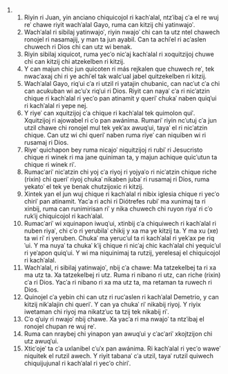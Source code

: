 <ol>
  <li>
    <ol>
      <li>Riyin ri Juan, yin anciano chiquicojol ri kachˈalal, ntzˈibaj cˈa el re wuj reˈ chawe riyit wachˈalal Gayo, ruma can kitzij chi yatinwajoˈ.</li>
      <li>Wachˈalal ri sibilaj yatinwajoˈ, riyin nwajoˈ chi can ta utz ntel chawech ronojel ri nasamajij, y man ta jun ayabil. Can ta achiˈel ri acˈaslen chuwech ri Dios chi can utz wi benak.</li>
      <li>Riyin sibilaj xiquicot, ruma yecˈo nicˈaj kachˈalal ri xoquitzijoj chuwe chi can kitzij chi atzekelben ri kitzij.</li>
      <li>Y can majun chic jun quicoten ri más rejkalen que chuwech reˈ, tek nwacˈaxaj chi ri ye achiˈel tak walcˈual jabel quitzekelben ri kitzij.</li>
      <li>Wachˈalal Gayo, riqˈui cˈa ri utzil ri yatajin chubanic, can nacˈut cˈa chi can acukuban wi acˈuˈx riqˈui ri Dios. Riyit can nayaˈ cˈa ri nicˈatzin chique ri kachˈalal ri yecˈo pan atinamit y queriˈ chukaˈ naben quiqˈui ri kachˈalal ri yepe nej.</li>
      <li>Y riyeˈ can xquitzijoj cˈa chique ri kachˈalal tek quimolon quiˈ. Xquitzijoj ri ajowabel ri cˈo pan awánima. Rumariˈ riyin ncˈutuj cˈa jun utzil chawe chi ronojel mul tek yekˈax awuqˈui, tayaˈ el ri nicˈatzin chique. Can utz wi chi queriˈ naben ruma riyeˈ can niquiben wi ri rusamaj ri Dios.</li>
      <li>Riyeˈ quichapon bey ruma nicajoˈ niquitzijoj ri rubiˈ ri Jesucristo chique ri winek ri ma jane quiniman ta, y majun achique quicˈutun ta chique ri winek riˈ.</li>
      <li>Rumacˈariˈ nicˈatzin chi yoj cˈa riyoj ri yojyaˈo ri nicˈatzin chique riche (rixin) chi queriˈ riyoj chukaˈ nikaben jubaˈ ri rusamaj ri Dios, ruma yekatoˈ el tek ye benak chutzijoxic ri kitzij.</li>
      <li>Xintek yan el jun wuj chique ri kachˈalal ri nibix iglesia chique ri yecˈo chiriˈ pan atinamit. Yacˈa ri achi ri Diótrefes rubiˈ ma xunimaj ta ri xinbij, ruma can runimirisan riˈ y nika chuwech chi ruyon riyaˈ ri cˈo rukˈij chiquicojol ri kachˈalal.</li>
      <li>Rumacˈariˈ wi xquinapon iwuqˈui, xtinbij cˈa chiquiwech ri kachˈalal ri nuben riyaˈ, chi cˈo ri yerubilaˈ chikij y xa ma ye kitzij ta. Y ma xu (xe) ta wi riˈ ri yeruben. Chukaˈ ma yerucˈul ta ri kachˈalal ri yekˈax pe riqˈui. Y ma nuyaˈ ta chukaˈ kˈij chique ri nicˈaj chic kachˈalal chi yequicˈul ri yeˈapon quiqˈui. Y wi ma niquinimaj ta rutzij, yerelesaj el chiquicojol ri kachˈalal.</li>
      <li>Wachˈalal, ri sibilaj yatinwajoˈ, nbij cˈa chawe: Ma tatzekelbej ta ri xa ma utz ta. Xa tatzekelbej ri utz. Ruma ri nibano ri utz, can riche (rixin) cˈa ri Dios. Yacˈa ri nibano ri xa ma utz ta, ma retaman ta ruwech ri Dios.</li>
      <li>Quinojel cˈa yebin chi can utz ri rucˈaslen ri kachˈalal Demetrio, y can kitzij nikˈalajin chi queriˈ. Y can ya chukaˈ riˈ nikabij riyoj. Y riyix iwetaman chi riyoj ma nikatzˈuc ta tzij tek nikabij riˈ.</li>
      <li>Cˈo qˈuiy ri nwajoˈ nbij chawe. Xa yacˈa ri ma nwajoˈ ta ntzˈibaj el ronojel chupan re wuj reˈ.</li>
      <li>Ruma can nraybej chi yinapon yan awuqˈui y cˈacˈariˈ xkojtzijon chi utz awuqˈui.</li>
      <li>Xticˈojeˈ ta cˈa uxlanibel cˈuˈx pan awánima. Ri kachˈalal ri yecˈo waweˈ niquitek el rutzil awech. Y riyit tabanaˈ cˈa utzil, tayaˈ rutzil quiwech chiquijujunal ri kachˈalal ri yecˈo chiriˈ.</li>
    </ol>
  </li>
</ol>